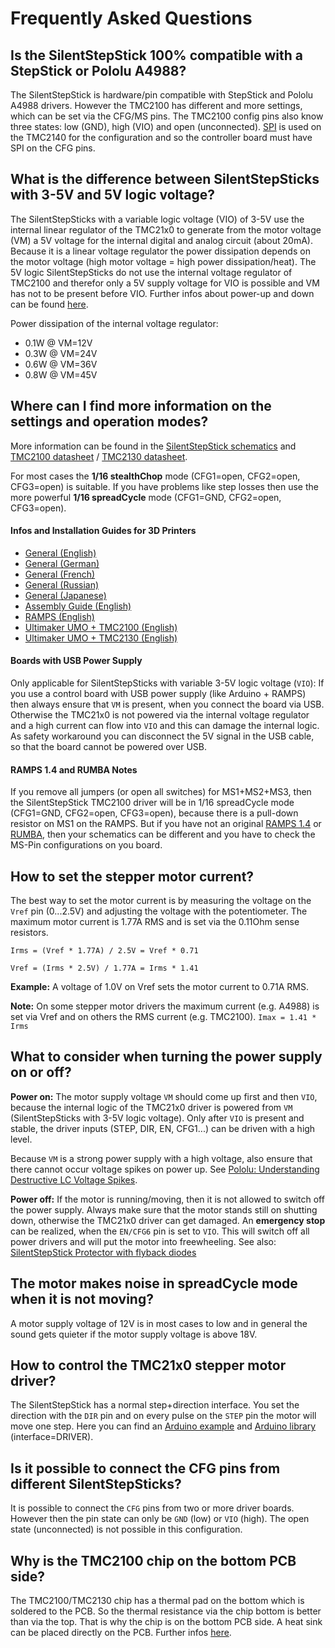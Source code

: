 # Frequently Asked Questions

## Is the SilentStepStick 100% compatible with a StepStick or Pololu A4988?
The SilentStepStick is hardware/pin compatible with StepStick and Pololu A4988 drivers.
However the TMC2100 has different and more settings, which can be set via the CFG/MS pins.
The TMC2100 config pins also know three states: low (GND), high (VIO) and open (unconnected).
[SPI](https://en.wikipedia.org/wiki/Serial_Peripheral_Interface_Bus) is used on the TMC2140 for the configuration and so the controller board must have SPI on the CFG pins.


## What is the difference between SilentStepSticks with 3-5V and 5V logic voltage?
The SilentStepSticks with a variable logic voltage (VIO) of 3-5V use the internal linear regulator of the TMC21x0 to generate from the motor voltage (VM) a 5V voltage for the internal digital and analog circuit (about 20mA).
Because it is a linear voltage regulator the power dissipation depends on the motor voltage (high motor voltage = high power dissipation/heat).
The 5V logic SilentStepSticks do not use the internal voltage regulator of TMC2100 and therefor only a 5V supply voltage for VIO is possible and VM has not to be present before VIO.
Further infos about power-up and down can be found [here](https://github.com/watterott/SilentStepStick/blob/master/docu/FAQ.md#what-to-consider-when-turning-the-power-supply-on-or-off).

Power dissipation of the internal voltage regulator:
* 0.1W @ VM=12V
* 0.3W @ VM=24V
* 0.6W @ VM=36V
* 0.8W @ VM=45V


## Where can I find more information on the settings and operation modes?
More information can be found in the [SilentStepStick schematics](https://github.com/watterott/SilentStepStick/tree/master/hardware) and [TMC2100 datasheet](http://www.trinamic.com/products/integrated-circuits/stepper-power-driver/tmc2100) / [TMC2130 datasheet](http://www.trinamic.com/products/integrated-circuits/stepper-power-driver/tmc2130).

For most cases the **1/16 stealthChop** mode (CFG1=open, CFG2=open, CFG3=open) is suitable.
If you have problems like step losses then use the more powerful **1/16 spreadCycle** mode (CFG1=GND, CFG2=open, CFG3=open).

#### Infos and Installation Guides for 3D Printers
* [General (English)](http://reprap.org/wiki/TMC2100)
* [General (German)](http://reprap.org/wiki/TMC2100/de)
* [General (French)](http://reso-nance.org/wiki/materiel/silentstepstick/accueil)
* [General (Russian)](http://3deshnik.ru/blogs/akdzg/chto-zhe-delat-belami-tmc2100)
* [General (Japanese)](http://3dp0.com/silentstepstick)
* [Assembly Guide (English)](https://www.youtube.com/watch?v=L2xNXTQO8xc)
* [RAMPS (English)](http://www.instructables.com/id/Install-and-configure-SilentStepStick-in-RAMPS-TMC/)
* [Ultimaker UMO + TMC2100 (English)](https://ultimaker.com/en/community/11571-step-by-step-installation-of-silentstepstick-drivers-on-umo)
* [Ultimaker UMO + TMC2130 (English)](https://ultimaker.com/en/community/20090-step-by-step-installation-of-sss-tmc2130-on-umo)

#### Boards with USB Power Supply
Only applicable for SilentStepSticks with variable 3-5V logic voltage (```VIO```):
If you use a control board with USB power supply (like Arduino + RAMPS) then always ensure that ```VM``` is present, when you connect the board via USB.
Otherwise the TMC21x0 is not powered via the internal voltage regulator and a high current can flow into ```VIO``` and this can damage the internal logic.
As safety workaround you can disconnect the 5V signal in the USB cable, so that the board cannot be powered over USB.

#### RAMPS 1.4 and RUMBA Notes
If you remove all jumpers (or open all switches) for MS1+MS2+MS3, then the SilentStepStick TMC2100 driver will be in 1/16 spreadCycle mode (CFG1=GND, CFG2=open, CFG3=open), because there is a pull-down resistor on MS1 on the RAMPS.
But if you have not an original [RAMPS 1.4](http://reprap.org/wiki/RAMPS_1.4) or [RUMBA](http://reprap.org/wiki/RUMBA), then your schematics can be different and you have to check the MS-Pin configurations on you board.


## How to set the stepper motor current?
The best way to set the motor current is by measuring the voltage on the ```Vref``` pin (0...2.5V) and
adjusting the voltage with the potentiometer.
The maximum motor current is 1.77A RMS and is set via the 0.11Ohm sense resistors.

```Irms = (Vref * 1.77A) / 2.5V = Vref * 0.71```

```Vref = (Irms * 2.5V) / 1.77A = Irms * 1.41```

**Example:** A voltage of 1.0V on Vref sets the motor current to 0.71A RMS.

**Note:** On some stepper motor drivers the maximum current (e.g. A4988) is set via Vref and on others the RMS current (e.g. TMC2100).
          ```Imax = 1.41 * Irms```


## What to consider when turning the power supply on or off?
**Power on:**
The motor supply voltage ```VM``` should come up first and then ```VIO```, because the internal logic of the TMC21x0 driver is powered from ```VM``` (SilentStepSticks with 3-5V logic voltage).
Only after ```VIO``` is present and stable, the driver inputs (STEP, DIR, EN, CFG1...) can be driven with a high level.

Because ```VM``` is a strong power supply with a high voltage, also ensure that there cannot occur voltage spikes on power up. See [Pololu: Understanding Destructive LC Voltage Spikes](https://www.pololu.com/docs/0J16/all).

**Power off:**
If the motor is running/moving, then it is not allowed to switch off the power supply. Always make sure that the motor stands still on shutting down, otherwise the TMC21x0 driver can get damaged.
An **emergency stop** can be realized, when the ```EN/CFG6``` pin is set to ```VIO```. This will switch off all power drivers and will put the motor into freewheeling.
See also: [SilentStepStick Protector with flyback diodes](https://github.com/watterott/SilentStepStick#shop)


## The motor makes noise in spreadCycle mode when it is not moving?
A motor supply voltage of 12V is in most cases to low and in general the sound gets quieter if the motor supply voltage is above 18V.


## How to control the TMC21x0 stepper motor driver?
The SilentStepStick has a normal step+direction interface.
You set the direction with the ```DIR``` pin and on every pulse on the ```STEP``` pin the motor will move one step.
Here you can find an [Arduino example](https://github.com/watterott/SilentStepStick/tree/master/software) and [Arduino library](http://www.airspayce.com/mikem/arduino/AccelStepper/) (interface=DRIVER).


## Is it possible to connect the CFG pins from different SilentStepSticks?
It is possible to connect the ```CFG``` pins from two or more driver boards.
However then the pin state can only be ```GND``` (low) or ```VIO``` (high). The open state (unconnected) is not possible in this configuration.


## Why is the TMC2100 chip on the bottom PCB side?
The TMC2100/TMC2130 chip has a thermal pad on the bottom which is soldered to the PCB.
So the thermal resistance via the chip bottom is better than via the top.
That is why the chip is on the bottom PCB side.
A heat sink can be placed directly on the PCB.
Further infos [here](https://www.youtube.com/watch?time_continue=145&v=mYuZqx8xwTg).

